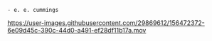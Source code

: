 ```
- e. e. cummings
```


https://user-images.githubusercontent.com/29869612/156472372-6e09d45c-390c-44d0-a491-ef28df11b17a.mov

